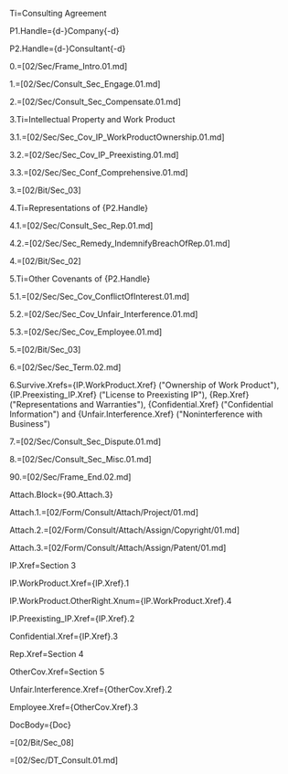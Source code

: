 Ti=Consulting Agreement

P1.Handle={d-}Company{-d}

P2.Handle={d-}Consultant{-d}

0.=[02/Sec/Frame_Intro.01.md]

1.=[02/Sec/Consult_Sec_Engage.01.md]

2.=[02/Sec/Consult_Sec_Compensate.01.md]

3.Ti=Intellectual Property and Work Product

3.1.=[02/Sec/Sec_Cov_IP_WorkProductOwnership.01.md]

3.2.=[02/Sec/Sec_Cov_IP_Preexisting.01.md]

3.3.=[02/Sec/Sec_Conf_Comprehensive.01.md]

3.=[02/Bit/Sec_03]

4.Ti=Representations of {P2.Handle}

4.1.=[02/Sec/Consult_Sec_Rep.01.md]

4.2.=[02/Sec/Sec_Remedy_IndemnifyBreachOfRep.01.md]

4.=[02/Bit/Sec_02]

5.Ti=Other Covenants of {P2.Handle}

5.1.=[02/Sec/Sec_Cov_ConflictOfInterest.01.md]

5.2.=[02/Sec/Sec_Cov_Unfair_Interference.01.md]

5.3.=[02/Sec/Sec_Cov_Employee.01.md]

5.=[02/Bit/Sec_03]

6.=[02/Sec/Sec_Term.02.md]

6.Survive.Xrefs={IP.WorkProduct.Xref} ("Ownership of Work Product"), {IP.Preexisting_IP.Xref} ("License to Preexisting IP"), {Rep.Xref} ("Representations and Warranties"), {Confidential.Xref} ("Confidential Information") and {Unfair.Interference.Xref} ("Noninterference with Business")

7.=[02/Sec/Consult_Sec_Dispute.01.md]

8.=[02/Sec/Consult_Sec_Misc.01.md]

90.=[02/Sec/Frame_End.02.md]

Attach.Block={90.Attach.3}

Attach.1.=[02/Form/Consult/Attach/Project/01.md]

Attach.2.=[02/Form/Consult/Attach/Assign/Copyright/01.md]

Attach.3.=[02/Form/Consult/Attach/Assign/Patent/01.md]

IP.Xref=Section 3

IP.WorkProduct.Xref={IP.Xref}.1

IP.WorkProduct.OtherRight.Xnum={IP.WorkProduct.Xref}.4

IP.Preexisting_IP.Xref={IP.Xref}.2

Confidential.Xref={IP.Xref}.3

Rep.Xref=Section 4

OtherCov.Xref=Section 5

Unfair.Interference.Xref={OtherCov.Xref}.2

Employee.Xref={OtherCov.Xref}.3

DocBody={Doc}

=[02/Bit/Sec_08]

=[02/Sec/DT_Consult.01.md]
